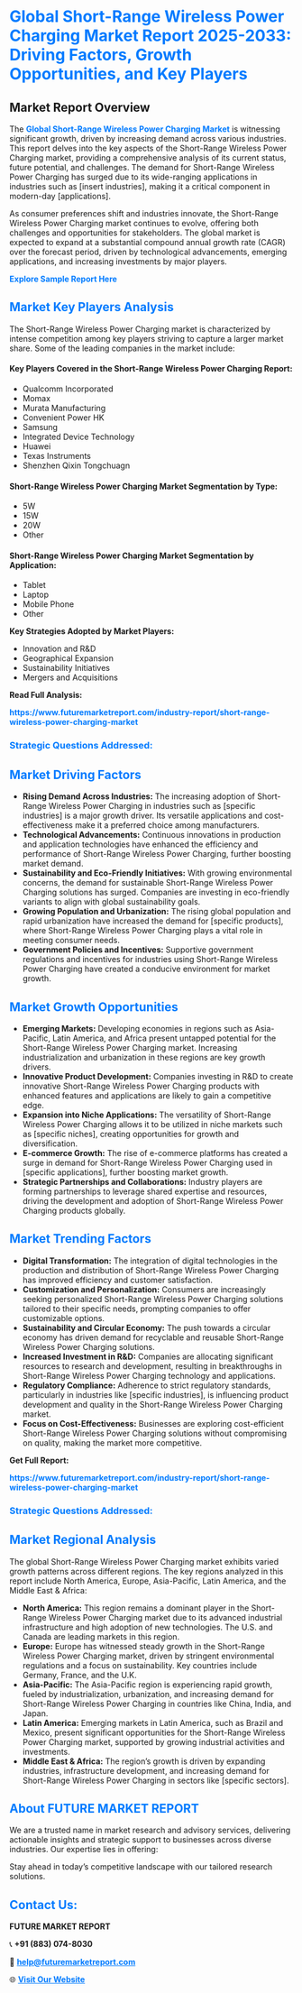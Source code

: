 <h1 style="color: #007BFF;">Global Short-Range Wireless Power Charging Market Report 2025-2033: Driving Factors, Growth Opportunities, and Key Players</h1>

<section id="overview">
<h2>Market Report Overview</h2>
<p>The <a href="https://www.futuremarketreport.com/industry-report/short-range-wireless-power-charging-market" style="color: #007BFF; text-decoration: none;"><strong>Global Short-Range Wireless Power Charging Market</strong></a> is witnessing significant growth, driven by increasing demand across various industries. This report delves into the key aspects of the Short-Range Wireless Power Charging market, providing a comprehensive analysis of its current status, future potential, and challenges. The demand for Short-Range Wireless Power Charging has surged due to its wide-ranging applications in industries such as [insert industries], making it a critical component in modern-day [applications].</p>
<p>As consumer preferences shift and industries innovate, the Short-Range Wireless Power Charging market continues to evolve, offering both challenges and opportunities for stakeholders. The global market is expected to expand at a substantial compound annual growth rate (CAGR) over the forecast period, driven by technological advancements, emerging applications, and increasing investments by major players.</p>
</section>

<section id="overview">
<p><a href="https://www.futuremarketreport.com/request-sample/reportId=115834" style="color: #007BFF; text-decoration: none;"><strong>Explore Sample Report Here</strong></a></p>
</section>

<section id="key-players">
<h2 style="color: #007BFF;">Market Key Players Analysis</h2>
<p>The Short-Range Wireless Power Charging market is characterized by intense competition among key players striving to capture a larger market share. Some of the leading companies in the market include:</p>
<h4>Key Players Covered in the Short-Range Wireless Power Charging Report:</h4>
<ul><li>Qualcomm Incorporated</li><li>Momax</li><li>Murata Manufacturing</li><li>Convenient Power HK</li><li>Samsung</li><li>Integrated Device Technology</li><li>Huawei</li><li>Texas Instruments</li><li>Shenzhen Qixin Tongchuagn</li></ul>
<h4>Short-Range Wireless Power Charging Market Segmentation by Type:</h4>
<ul><li>5W</li><li>15W</li><li>20W</li><li>Other</li></ul>

<h4>Short-Range Wireless Power Charging Market Segmentation by Application:</h4>
<ul><li>Tablet</li><li>Laptop</li><li>Mobile Phone</li><li>Other</li></ul>
<p><strong>Key Strategies Adopted by Market Players:</strong></p>
<ul>
<li>Innovation and R&D</li>
<li>Geographical Expansion</li>
<li>Sustainability Initiatives</li>
<li>Mergers and Acquisitions</li>
</ul>
</section>

<section>
<p><strong>Read Full Analysis: </strong></p><a href="https://www.futuremarketreport.com/industry-report/short-range-wireless-power-charging-market" style="color: #007BFF; text-decoration: none;"><strong>https://www.futuremarketreport.com/industry-report/short-range-wireless-power-charging-market</strong></a>
<h3 style="color: #007BFF;">Strategic Questions Addressed:</h3>
</section>

<section id="driving-factors">
<h2 style="color: #007BFF;">Market Driving Factors</h2>
<ul>
<li><strong>Rising Demand Across Industries:</strong> The increasing adoption of Short-Range Wireless Power Charging in industries such as [specific industries] is a major growth driver. Its versatile applications and cost-effectiveness make it a preferred choice among manufacturers.</li>
<li><strong>Technological Advancements:</strong> Continuous innovations in production and application technologies have enhanced the efficiency and performance of Short-Range Wireless Power Charging, further boosting market demand.</li>
<li><strong>Sustainability and Eco-Friendly Initiatives:</strong> With growing environmental concerns, the demand for sustainable Short-Range Wireless Power Charging solutions has surged. Companies are investing in eco-friendly variants to align with global sustainability goals.</li>
<li><strong>Growing Population and Urbanization:</strong> The rising global population and rapid urbanization have increased the demand for [specific products], where Short-Range Wireless Power Charging plays a vital role in meeting consumer needs.</li>
<li><strong>Government Policies and Incentives:</strong> Supportive government regulations and incentives for industries using Short-Range Wireless Power Charging have created a conducive environment for market growth.</li>
</ul>
</section>

<section id="growth-opportunities">
<h2 style="color: #007BFF;">Market Growth Opportunities</h2>
<ul>
<li><strong>Emerging Markets:</strong> Developing economies in regions such as Asia-Pacific, Latin America, and Africa present untapped potential for the Short-Range Wireless Power Charging market. Increasing industrialization and urbanization in these regions are key growth drivers.</li>
<li><strong>Innovative Product Development:</strong> Companies investing in R&D to create innovative Short-Range Wireless Power Charging products with enhanced features and applications are likely to gain a competitive edge.</li>
<li><strong>Expansion into Niche Applications:</strong> The versatility of Short-Range Wireless Power Charging allows it to be utilized in niche markets such as [specific niches], creating opportunities for growth and diversification.</li>
<li><strong>E-commerce Growth:</strong> The rise of e-commerce platforms has created a surge in demand for Short-Range Wireless Power Charging used in [specific applications], further boosting market growth.</li>
<li><strong>Strategic Partnerships and Collaborations:</strong> Industry players are forming partnerships to leverage shared expertise and resources, driving the development and adoption of Short-Range Wireless Power Charging products globally.</li>
</ul>
</section>

<section id="trending-factors">
<h2 style="color: #007BFF;">Market Trending Factors</h2>
<ul>
<li><strong>Digital Transformation:</strong> The integration of digital technologies in the production and distribution of Short-Range Wireless Power Charging has improved efficiency and customer satisfaction.</li>
<li><strong>Customization and Personalization:</strong> Consumers are increasingly seeking personalized Short-Range Wireless Power Charging solutions tailored to their specific needs, prompting companies to offer customizable options.</li>
<li><strong>Sustainability and Circular Economy:</strong> The push towards a circular economy has driven demand for recyclable and reusable Short-Range Wireless Power Charging solutions.</li>
<li><strong>Increased Investment in R&D:</strong> Companies are allocating significant resources to research and development, resulting in breakthroughs in Short-Range Wireless Power Charging technology and applications.</li>
<li><strong>Regulatory Compliance:</strong> Adherence to strict regulatory standards, particularly in industries like [specific industries], is influencing product development and quality in the Short-Range Wireless Power Charging market.</li>
<li><strong>Focus on Cost-Effectiveness:</strong> Businesses are exploring cost-efficient Short-Range Wireless Power Charging solutions without compromising on quality, making the market more competitive.</li>
</ul>
</section>

<section>
<p><strong>Get Full Report: </strong></p><a href="https://www.futuremarketreport.com/industry-report/short-range-wireless-power-charging-market" style="color: #007BFF; text-decoration: none;"><strong>https://www.futuremarketreport.com/industry-report/short-range-wireless-power-charging-market</strong></a>
<h3 style="color: #007BFF;">Strategic Questions Addressed:</h3>
</section>


<section id="regional-analysis">
<h2 style="color: #007BFF;">Market Regional Analysis</h2>
<p>The global Short-Range Wireless Power Charging market exhibits varied growth patterns across different regions. The key regions analyzed in this report include North America, Europe, Asia-Pacific, Latin America, and the Middle East & Africa:</p>
<ul>
<li><strong>North America:</strong> This region remains a dominant player in the Short-Range Wireless Power Charging market due to its advanced industrial infrastructure and high adoption of new technologies. The U.S. and Canada are leading markets in this region.</li>
<li><strong>Europe:</strong> Europe has witnessed steady growth in the Short-Range Wireless Power Charging market, driven by stringent environmental regulations and a focus on sustainability. Key countries include Germany, France, and the U.K.</li>
<li><strong>Asia-Pacific:</strong> The Asia-Pacific region is experiencing rapid growth, fueled by industrialization, urbanization, and increasing demand for Short-Range Wireless Power Charging in countries like China, India, and Japan.</li>
<li><strong>Latin America:</strong> Emerging markets in Latin America, such as Brazil and Mexico, present significant opportunities for the Short-Range Wireless Power Charging market, supported by growing industrial activities and investments.</li>
<li><strong>Middle East & Africa:</strong> The region’s growth is driven by expanding industries, infrastructure development, and increasing demand for Short-Range Wireless Power Charging in sectors like [specific sectors].</li>
</ul>
</section>

<footer>
<h2 style="color: #007BFF;">About FUTURE MARKET REPORT</h2>
<p>We are a trusted name in market research and advisory services, delivering actionable insights and strategic support to businesses across diverse industries. Our expertise lies in offering:</p>

<p>Stay ahead in today’s competitive landscape with our tailored research solutions.</p>

<h2 style="color: #007BFF;">Contact Us:</h2>
<p><strong>FUTURE MARKET REPORT</strong></p>
<p>📞 <strong>+91 (883) 074-8030</strong></p>
<p>📧 <strong><a href="mailto:help@futuremarketreport.com" style="color: #007BFF;">help@futuremarketreport.com</a></strong></p>
<p>🌐 <strong><a href="https://www.futuremarketreport.com/" style="color: #007BFF;">Visit Our Website</a></strong></p>
</footer>